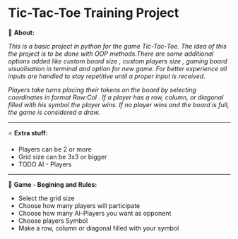 # Tic-Tac-Toe Training Project

📑 **About:**

*This is a basic project in python for the game Tic-Tac-Toe.
The idea of this the project is to be done with OOP methods.There are some additional
options added like custom board size , custom players size , gaming board visualisation in terminal and option for new
game. For better experience all inputs are handled to stay repetitive until a proper input is received.*

*Players take turns placing their tokens on the board by selecting coordinates in format Row:Col .
If a player has a row, column, or diagonal filled with his symbol the player wins.
If no player wins and the board is full, the game is considered a draw.*

---

⭐ **Extra stuff:**

- Players can be 2 or more
- Grid size can be 3x3 or bigger
- TODO AI - Players
      
---

📓 **Game - Begining and Rules:**

- Select the grid size
- Choose how many players will participate
- Choose how many AI-Players you want as opponent
- Choose players Symbol
- Make a  row, column or diagonal filled with your symbol



